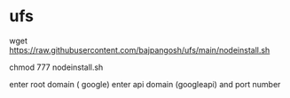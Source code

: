# ufs

wget https://raw.githubusercontent.com/bajpangosh/ufs/main/nodeinstall.sh

chmod 777 nodeinstall.sh

enter root domain ( google)
enter api domain (googleapi)
and port number
